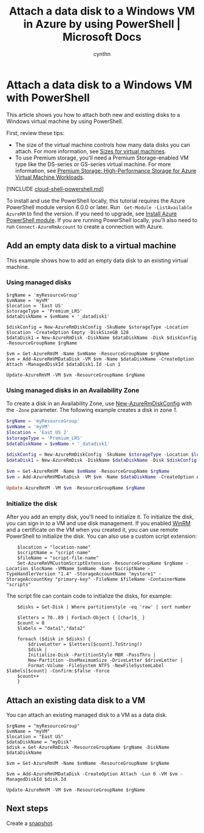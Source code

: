 ﻿---
title: Attach a data disk to a Windows VM in Azure by using PowerShell | Microsoft Docs
description: How to attach a new or existing data disk to a Windows VM using PowerShell with the Resource Manager deployment model.
services: virtual-machines-windows
documentationcenter: ''
author: cynthn
manager: jeconnoc
editor: ''
tags: azure-resource-manager

ms.assetid: 
ms.service: virtual-machines-windows
ms.workload: infrastructure-services
ms.tgt_pltfrm: vm-windows
ms.devlang: na
ms.topic: article
ms.date: 10/16/2018
ms.author: cynthn
ms.component: disks

---
# Attach a data disk to a Windows VM with PowerShell

This article shows you how to attach both new and existing disks to a Windows virtual machine by using PowerShell. 

First, review these tips:
* The size of the virtual machine controls how many data disks you can attach. For more information, see [Sizes for virtual machines](sizes.md?toc=%2fazure%2fvirtual-machines%2fwindows%2ftoc.json).
* To use Premium storage, you'll need a Premium Storage-enabled VM type like the DS-series or GS-series virtual machine. For more information, see [Premium Storage: High-Performance Storage for Azure Virtual Machine Workloads](premium-storage.md?toc=%2fazure%2fvirtual-machines%2fwindows%2ftoc.json).

[!INCLUDE [cloud-shell-powershell.md](../../../includes/cloud-shell-powershell.md)]

To install and use the PowerShell locally, this tutorial requires the Azure PowerShell module version 6.0.0 or later. Run ` Get-Module -ListAvailable AzureRM` to find the version. If you need to upgrade, see [Install Azure PowerShell module](/powershell/azure/install-azurerm-ps). If you are running PowerShell locally, you'll also need to run `Connect-AzureRmAccount` to create a connection with Azure.


## Add an empty data disk to a virtual machine

This example shows how to add an empty data disk to an existing virtual machine.

### Using managed disks

```azurepowershell-interactive
$rgName = 'myResourceGroup'
$vmName = 'myVM'
$location = 'East US' 
$storageType = 'Premium_LRS'
$dataDiskName = $vmName + '_datadisk1'

$diskConfig = New-AzureRmDiskConfig -SkuName $storageType -Location $location -CreateOption Empty -DiskSizeGB 128
$dataDisk1 = New-AzureRmDisk -DiskName $dataDiskName -Disk $diskConfig -ResourceGroupName $rgName

$vm = Get-AzureRmVM -Name $vmName -ResourceGroupName $rgName 
$vm = Add-AzureRmVMDataDisk -VM $vm -Name $dataDiskName -CreateOption Attach -ManagedDiskId $dataDisk1.Id -Lun 1

Update-AzureRmVM -VM $vm -ResourceGroupName $rgName
```

### Using managed disks in an Availability Zone
To create a disk in an Availability Zone, use [New-AzureRmDiskConfig](/powershell/module/azurerm.compute/new-azurermdiskconfig) with the `-Zone` parameter. The following example creates a disk in zone *1*.


```powershell
$rgName = 'myResourceGroup'
$vmName = 'myVM'
$location = 'East US 2' 
$storageType = 'Premium_LRS'
$dataDiskName = $vmName + '_datadisk1'

$diskConfig = New-AzureRmDiskConfig -SkuName $storageType -Location $location -CreateOption Empty -DiskSizeGB 128 -Zone 1
$dataDisk1 = New-AzureRmDisk -DiskName $dataDiskName -Disk $diskConfig -ResourceGroupName $rgName

$vm = Get-AzureRmVM -Name $vmName -ResourceGroupName $rgName 
$vm = Add-AzureRmVMDataDisk -VM $vm -Name $dataDiskName -CreateOption Attach -ManagedDiskId $dataDisk1.Id -Lun 1

Update-AzureRmVM -VM $vm -ResourceGroupName $rgName
```


### Initialize the disk

After you add an empty disk, you'll need to initialize it. To initialize the disk, you can sign in to a VM and use disk management. If you enabled [WinRM](https://docs.microsoft.com/windows/desktop/WinRM/portal) and a certificate on the VM when you created it, you can use remote PowerShell to initialize the disk. You can also use a custom script extension: 

```azurepowershell-interactive
    $location = "location-name"
    $scriptName = "script-name"
    $fileName = "script-file-name"
    Set-AzureRmVMCustomScriptExtension -ResourceGroupName $rgName -Location $locName -VMName $vmName -Name $scriptName -TypeHandlerVersion "1.4" -StorageAccountName "mystore1" -StorageAccountKey "primary-key" -FileName $fileName -ContainerName "scripts"
```
		
The script file can contain code to initialize the disks, for example:

```azurepowershell-interactive
    $disks = Get-Disk | Where partitionstyle -eq 'raw' | sort number

    $letters = 70..89 | ForEach-Object { [char]$_ }
    $count = 0
    $labels = "data1","data2"

    foreach ($disk in $disks) {
        $driveLetter = $letters[$count].ToString()
        $disk | 
        Initialize-Disk -PartitionStyle MBR -PassThru |
        New-Partition -UseMaximumSize -DriveLetter $driveLetter |
        Format-Volume -FileSystem NTFS -NewFileSystemLabel $labels[$count] -Confirm:$false -Force
	$count++
    }
```


## Attach an existing data disk to a VM

You can attach an existing managed disk to a VM as a data disk. 

```azurepowershell-interactive
$rgName = "myResourceGroup"
$vmName = "myVM"
$location = "East US" 
$dataDiskName = "myDisk"
$disk = Get-AzureRmDisk -ResourceGroupName $rgName -DiskName $dataDiskName 

$vm = Get-AzureRmVM -Name $vmName -ResourceGroupName $rgName 

$vm = Add-AzureRmVMDataDisk -CreateOption Attach -Lun 0 -VM $vm -ManagedDiskId $disk.Id

Update-AzureRmVM -VM $vm -ResourceGroupName $rgName
```

## Next steps

Create a [snapshot](snapshot-copy-managed-disk.md).
